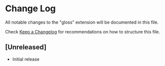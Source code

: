 # Change Log
All notable changes to the "gloss" extension will be documented in this file.

Check [Keep a Changelog](http://keepachangelog.com/) for recommendations on how to structure this file.

## [Unreleased]
- Initial release
